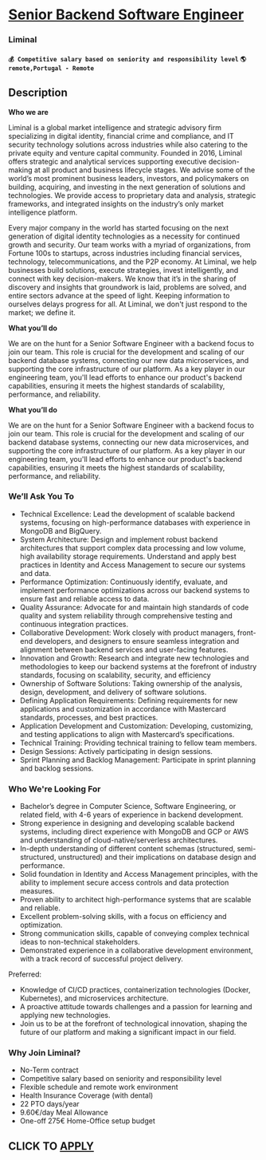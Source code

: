 # [Senior Backend Software Engineer](https://www.remotewlb.com/apply/senior-backend-software-engineer-125598)  
### Liminal  
#### `💰 Competitive salary based on seniority and responsibility level` `🌎 remote,Portugal - Remote`  

## Description

 **Who we are**

Liminal is a global market intelligence and strategic advisory firm specializing in digital identity, financial crime and compliance, and IT security technology solutions across industries while also catering to the private equity and venture capital community. Founded in 2016, Liminal offers strategic and analytical services supporting executive decision-making at all product and business lifecycle stages. We advise some of the world’s most prominent business leaders, investors, and policymakers on building, acquiring, and investing in the next generation of solutions and technologies. We provide access to proprietary data and analysis, strategic frameworks, and integrated insights on the industry’s only market intelligence platform.

  

Every major company in the world has started focusing on the next generation of digital identity technologies as a necessity for continued growth and security. Our team works with a myriad of organizations, from Fortune 100s to startups, across industries including financial services, technology, telecommunications, and the P2P economy. At Liminal, we help businesses build solutions, execute strategies, invest intelligently, and connect with key decision-makers. We know that it’s in the sharing of discovery and insights that groundwork is laid, problems are solved, and entire sectors advance at the speed of light. Keeping information to ourselves delays progress for all. At Liminal, we don't just respond to the market; we define it.

  

 **What you’ll do**

We are on the hunt for a Senior Software Engineer with a backend focus to join our team. This role is crucial for the development and scaling of our backend database systems, connecting our new data microservices, and supporting the core infrastructure of our platform. As a key player in our engineering team, you'll lead efforts to enhance our product's backend capabilities, ensuring it meets the highest standards of scalability, performance, and reliability.

  

 **What you’ll do**

We are on the hunt for a Senior Software Engineer with a backend focus to join our team. This role is crucial for the development and scaling of our backend database systems, connecting our new data microservices, and supporting the core infrastructure of our platform. As a key player in our engineering team, you'll lead efforts to enhance our product's backend capabilities, ensuring it meets the highest standards of scalability, performance, and reliability.

  

### We’ll Ask You To

* Technical Excellence: Lead the development of scalable backend systems, focusing on high-performance databases with experience in MongoDB and BigQuery.
* System Architecture: Design and implement robust backend architectures that support complex data processing and low volume, high availability storage requirements. Understand and apply best practices in Identity and Access Management to secure our systems and data.
* Performance Optimization: Continuously identify, evaluate, and implement performance optimizations across our backend systems to ensure fast and reliable access to data.
* Quality Assurance: Advocate for and maintain high standards of code quality and system reliability through comprehensive testing and continuous integration practices.
* Collaborative Development: Work closely with product managers, front-end developers, and designers to ensure seamless integration and alignment between backend services and user-facing features.
* Innovation and Growth: Research and integrate new technologies and methodologies to keep our backend systems at the forefront of industry standards, focusing on scalability, security, and efficiency
* Ownership of Software Solutions: Taking ownership of the analysis, design, development, and delivery of software solutions.
* Defining Application Requirements: Defining requirements for new applications and customization in accordance with Mastercard standards, processes, and best practices.
* Application Development and Customization: Developing, customizing, and testing applications to align with Mastercard’s specifications.
* Technical Training: Providing technical training to fellow team members.
* Design Sessions: Actively participating in design sessions.
* Sprint Planning and Backlog Management: Participate in sprint planning and backlog sessions.

  

### Who We're Looking For

* Bachelor’s degree in Computer Science, Software Engineering, or related field, with 4-6 years of experience in backend development.
* Strong experience in designing and developing scalable backend systems, including direct experience with MongoDB and GCP or AWS and understanding of cloud-native/serverless architectures.
* In-depth understanding of different content schemas (structured, semi-structured, unstructured) and their implications on database design and performance.
* Solid foundation in Identity and Access Management principles, with the ability to implement secure access controls and data protection measures.
* Proven ability to architect high-performance systems that are scalable and reliable.
* Excellent problem-solving skills, with a focus on efficiency and optimization.
* Strong communication skills, capable of conveying complex technical ideas to non-technical stakeholders.
* Demonstrated experience in a collaborative development environment, with a track record of successful project delivery.

Preferred:

* Knowledge of CI/CD practices, containerization technologies (Docker, Kubernetes), and microservices architecture.
* A proactive attitude towards challenges and a passion for learning and applying new technologies.
* Join us to be at the forefront of technological innovation, shaping the future of our platform and making a significant impact in our field.

  

### Why Join Liminal?

* No-Term contract
* Competitive salary based on seniority and responsibility level
* Flexible schedule and remote work environment
* Health Insurance Coverage (with dental)
* 22 PTO days/year
* 9.60€/day Meal Allowance
* One-off 275€ Home-Office setup budget

  

  
## CLICK TO [APPLY](https://www.remotewlb.com/apply/senior-backend-software-engineer-125598)


